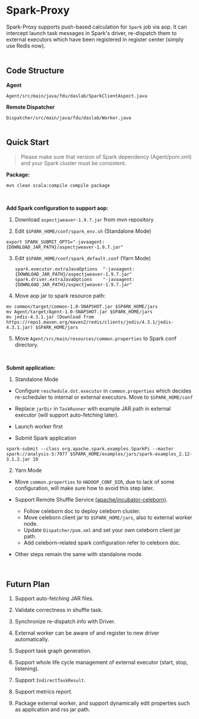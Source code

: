 # Spark-Proxy
Spark-Proxy supports push-based calculation for `Spark` job via aop. It can intercept launch task messages in Spark's driver, re-dispatch them to external executors which have been registered in register center (simply use Redis now).
<br><br>

## Code Structure

**Agent**

`Agent/src/main/java/fdu/daslab/SparkClientAspect.java`

**Remote Dispatcher**

`Dispatcher/src/main/java/fdu/daslab/Worker.java`
<br><br>

## Quick Start

> Please make sure that version of Spark dependency (Agent/pom.xml) and your Spark cluster must be consistent.

**Package:**

```shell
mvn clean scala:compile compile package
```
<br>

**Add Spark configuration to support aop:**

1. Download `aspectjweaver-1.9.7.jar` from mvn repository

2. Edit `$SPARK_HOME/conf/spark_env.sh` (Standalone Mode)

  ```shell
  export SPARK_SUBMIT_OPTS="-javaagent:{DOWNLOAD_JAR_PATH}/aspectjweaver-1.9.7.jar"
  ```

3. Edit `$SPARK_HOME/conf/spark_default.conf` (Yarn Mode)

   ```shell
   spark.executor.extraJavaOptions  "-javaagent:{DOWNLOAD_JAR_PATH}/aspectjweaver-1.9.7.jar"
   spark.driver.extraJavaOptions    "-javaagent:{DOWNLOAD_JAR_PATH}/aspectjweaver-1.9.7.jar"
   ```

4. Move aop jar to spark resource path:

  ```shell
  mv common/target/common-1.0-SNAPSHOT.jar $SPARK_HOME/jars
  mv Agent/target/Agent-1.0-SNAPSHOT.jar $SPARK_HOME/jars
  mv jedis-4.3.1.jar (Download from https://repo1.maven.org/maven2/redis/clients/jedis/4.3.1/jedis-4.3.1.jar) $SPARK_HOME/jars
  ```

5. Move `Agent/src/main/resources/common.properties` to Spark conf directory. 

<br>

**Submit application:**

1. Standalone Mode

  - Configure `reschedule.dst.executor` in `common.properties` which decides re-scheduler to internal or external executors. Move to `$SPARK_HOME/conf`

  - Replace `jarDir` in `TaskRunner` with example JAR path in external executor (will support auto-fetching later).

  - Launch worker first

  - Submit Spark application

  ```shell
  spark-submit --class org.apache.spark.examples.SparkPi --master spark://analysis-5:7077 $SPARK_HOME/examples/jars/spark-examples_2.12-3.1.2.jar 10
  ```

2. Yarn Mode
   
  - Move `common.properties` to `HADOOP_CONF_DIR`, due to lack of some configuration, will make sure how to avoid this step later. 

  - Support Remote Shuffle Service [(apache/incubator-celeborn)](https://github.com/apache/incubator-celeborn).
    - Follow celeborn doc to deploy celeborn cluster.
    - Move celeborn client jar to `$SPARK_HOME/jars`, also to external worker node.
    - Update `Dispatcher/pom.xml` and set your own celeborn client jar path.
    - Add celeborn-related spark configuration refer to celeborn doc. 

  - Other steps remain the same with standalone mode.
    
<br>

## Futurn Plan

1. Support auto-fetching JAR files. 

2. Validate correctness in shuffle task.

3. Synchronize re-dispatch info with Driver.

4. External worker can be aware of and register to new driver automatically. 

5. Support task graph generation.

6. Support whole life cycle management of external executor (start, stop, listening).

7. Support `IndirectTaskResult`.

8. Support metrics report.

9. Package external worker, and support dynamically edit properties such as application and rss jar path. 

    
